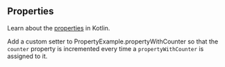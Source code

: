 ## Properties

Learn about the [properties](http://kotlinlang.org/docs/reference/properties.html#properties-and-fields) in Kotlin.

Add a custom setter to PropertyExample.propertyWithCounter so that
the `counter` property is incremented every time a `propertyWithCounter` is assigned to it.
